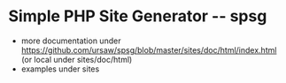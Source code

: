 #   Simple PHP Site Generator  -- spsg
* more documentation under https://github.com/ursaw/spsg/blob/master/sites/doc/html/index.html  (or local under sites/doc/html)
* examples under sites

